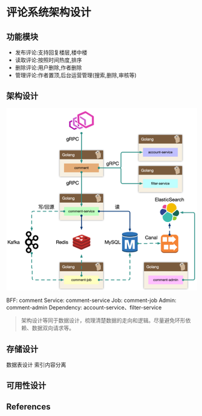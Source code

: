 # 评论系统架构设计

## 功能模块

* 发布评论:支持回复楼层,楼中楼
* 读取评论:按照时间热度,排序
* 删除评论:用户删除,作者删除
* 管理评论:作者置顶,后台运营管理(搜索,删除,审核等)

## 架构设计

![架构](./架构.png)

BFF: comment
Service: comment-service
Job: comment-job
Admin: comment-admin
Dependency: account-service、filter-service

> 架构设计等同于数据设计，梳理清楚数据的走向和逻辑。尽量避免环形依赖、数据双向请求等。

## 存储设计

数据表设计
索引内容分离

## 可用性设计

## References
